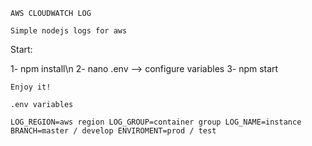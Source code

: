 ```AWS CLOUDWATCH LOG```

`Simple nodejs logs for aws`

Start:

1- npm install\n
2- nano .env --> configure variables
3- npm start

```Enjoy it!```

`.env variables`

`LOG_REGION=aws region
LOG_GROUP=container group
LOG_NAME=instance
BRANCH=master / develop
ENVIROMENT=prod / test`

